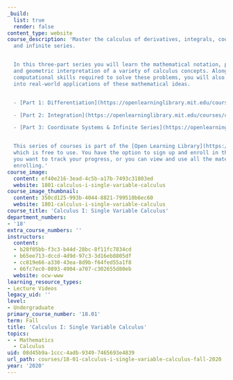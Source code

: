 ```yaml
---
_build:
  list: true
  render: false
content_type: website
course_description: 'Master the calculus of derivatives, integrals, coordinate systems,
  and infinite series.


  In this three-part series you will learn the mathematical notation, physical meaning,
  and geometric interpretation of a variety of calculus concepts. Along with the fundamental
  computational skills required to solve these problems, you will also gain insight
  into real-world applications of these mathematical ideas.


  - [Part 1: Differentiation](https://openlearninglibrary.mit.edu/courses/course-v1:MITx+18.01.1x+2T2019/about)

  - [Part 2: Integration](https://openlearninglibrary.mit.edu/courses/course-v1:MITx+18.01.2x+3T2019/about)

  - [Part 3: Coordinate Systems & Infinite Series](https://openlearninglibrary.mit.edu/courses/course-v1:MITx+18.01.3x+1T2020/about)


  This series of courses is part of the [Open Learning Library](https://openlearning.mit.edu/courses-programs/open-learning-library),
  which is free to use. You have the option to sign up and enroll in the courses if
  you want to track your progress, or you can view and use all the materials without
  enrolling.'
course_image:
  content: ef40e216-3ead-4c5b-a17b-7493c31803ed
  website: 1801-calculus-i-single-variable-calculus
course_image_thumbnail:
  content: 350cd125-993b-4044-8821-799510b6ec60
  website: 1801-calculus-i-single-variable-calculus
course_title: 'Calculus I: Single Variable Calculus'
department_numbers:
- '18'
extra_course_numbers: ''
instructors:
  content:
  - b28f05bb-f3c3-b44d-28bc-8f11fc7834cd
  - b65ee713-dccd-4d9d-97c3-3d16eb8805df
  - cc819e66-a330-43ea-8d9b-f64fed55a1f8
  - 66fc7ec0-0893-4904-a707-c302655d80eb
  website: ocw-www
learning_resource_types:
- Lecture Videos
legacy_uid: ''
level:
- Undergraduate
primary_course_number: '18.01'
term: Fall
title: 'Calculus I: Single Variable Calculus'
topics:
- - Mathematics
  - Calculus
uid: 08d45b9a-1ccc-4adb-9349-7465693e4839
url_path: courses/18-01-calculus-i-single-variable-calculus-fall-2020
year: '2020'
---
```

